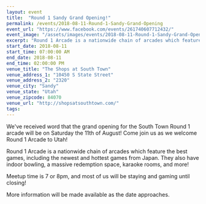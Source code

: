 ```yaml
---
layout: event
title:  "Round 1 Sandy Grand Opening!"
permalink: /events/2018-08-11-Round-1-Sandy-Grand-Opening
event_url: "https://www.facebook.com/events/261740607712432/"
event_image: "/assets/images/events/2018-08-11-Round-1-Sandy-Grand-Opening.jpg"
excerpt: "Round 1 Arcade is a nationwide chain of arcades which feature the best games, including the newest and hottest games from Japan. They also have indoor bowling, a massive redemption space, karaoke rooms, and more!"
start_date: 2018-08-11
start_time: 07:00:00 AM
end_date: 2018-08-11
end_time: 02:00:00 PM
venue_title: "The Shops at South Town"
venue_address_1: "10450 S State Street"
venue_address_2: "2320"
venue_city: "Sandy"
venue_state: "Utah"
venue_zipcode: 84070
venue_url: "http://shopsatsouthtown.com/"
tags: 
---
```


We've received word that the grand opening for the South Town Round 1 arcade will be on Saturday the 11th of August! Come join us as we welcome Round 1 Arcade to Utah!

Round 1 Arcade is a nationwide chain of arcades which feature the best games, including the newest and hottest games from Japan. They also have indoor bowling, a massive redemption space, karaoke rooms, and more! 

Meetup time is 7 or 8pm, and most of us will be staying and gaming until closing!

More information will be made available as the date approaches.
